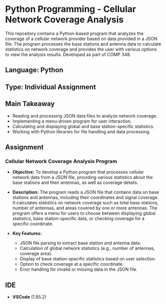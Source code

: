 # Python Programming - Cellular Network Coverage Analysis

This repository contains a Python-based program that analyzes the coverage of a cellular network provider based on data provided in a JSON file. The program processes the base stations and antenna data to calculate statistics on network coverage and provides the user with various options to view the analysis results. Developed as part of COMP 348.

## Language: Python

## Type: Individual Assignment

## Main Takeaway

- Reading and processing JSON data files to analyze network coverage.
- Implementing a menu-driven program for user interaction.
- Calculating and displaying global and base station-specific statistics.
- Working with Python libraries for file handling and data processing.

## Assignment

### Cellular Network Coverage Analysis Program

- **Objective:**
  To develop a Python program that processes cellular network data from a JSON file, providing various statistics about the base stations and their antennas, as well as coverage details.

- **Description:**
  The program reads a JSON file that contains data on base stations and antennas, including their coordinates and signal coverage. It calculates statistics on network coverage such as total base stations, number of antennas, and areas covered by one or more antennas. The program offers a menu for users to choose between displaying global statistics, base station-specific data, or checking coverage for a specific coordinate.

- **Key Features:**
  - JSON file parsing to extract base station and antenna data.
  - Calculation of global network statistics (e.g., number of antennas, coverage area).
  - Display of base station-specific statistics based on user selection.
  - Option to check coverage at a specific coordinate.
  - Error handling for invalid or missing data in the JSON file.

## IDE

- **VSCode** (1.85.2)
